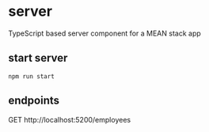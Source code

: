 # server
TypeScript based server component for a MEAN stack app

## start server
`npm run start`

## endpoints

GET http://localhost:5200/employees